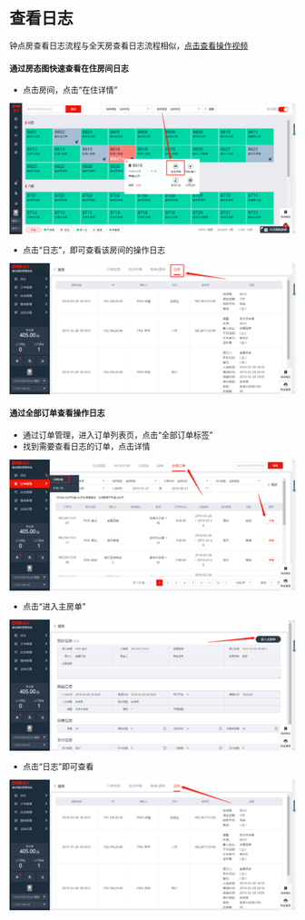 # 查看日志

钟点房查看日志流程与全天房查看日志流程相似，[点击查看操作视频](http://crs-pms-vidio.oss-cn-beijing.aliyuncs.com/%E9%92%9F%E7%82%B9%E6%88%BF%E6%97%A5%E5%BF%97.mp4)

#### 通过房态图快速查看在住房间日志

* 点击房间，点击“在住详情”

![](../../.gitbook/assets/image%20%28472%29.png)

* 点击“日志”，即可查看该房间的操作日志

![](../../.gitbook/assets/image%20%28234%29.png)

#### 通过全部订单查看操作日志

* 通过订单管理，进入订单列表页，点击“全部订单标签”
* 找到需要查看日志的订单，点击详情

![](../../.gitbook/assets/image%20%28193%29.png)

* 点击“进入主房单”

![](../../.gitbook/assets/image%20%28759%29.png)

* 点击“日志”即可查看

![](../../.gitbook/assets/image%20%28119%29.png)

